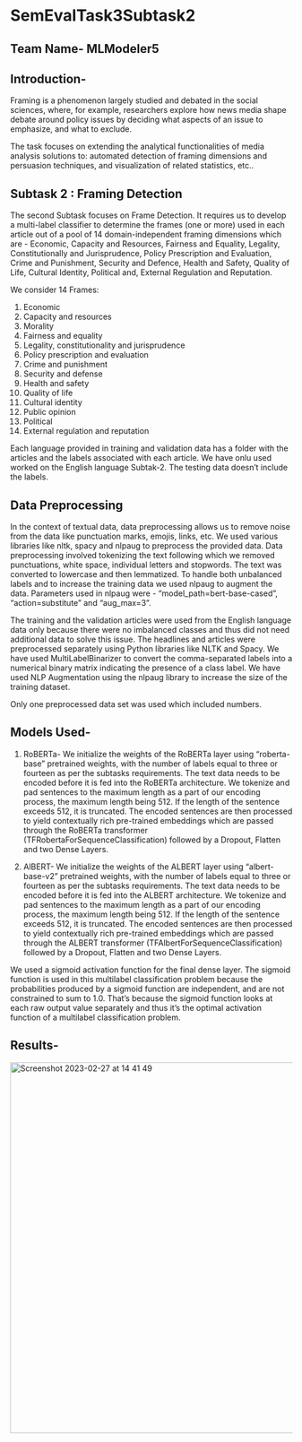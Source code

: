 # SemEvalTask3Subtask2

## Team Name- MLModeler5

## Introduction-
Framing is a phenomenon largely studied and debated in the social sciences, where, for example, researchers explore how news media shape debate around policy issues by deciding what aspects of an issue to emphasize, and what to exclude. 

The task focuses on extending the analytical functionalities of media analysis solutions to: automated detection of framing dimensions and persuasion techniques, and visualization of related statistics, etc..

## Subtask 2 : Framing Detection
The second Subtask focuses on Frame Detection. It requires us to develop a multi-label classifier to determine the frames (one or more) used in each article out of a pool of 14 domain-independent framing dimensions which are - Economic, Capacity and Resources, Fairness and Equality, Legality, Constitutionally and Jurisprudence, Policy Prescription and Evaluation, Crime and Punishment, Security and Defence, Health and Safety, Quality of Life, Cultural Identity, Political and, External Regulation and Reputation.

We consider 14 Frames: 
1. Economic
2. Capacity and resources
3. Morality
4. Fairness and equality
5. Legality, constitutionality and jurisprudence
6. Policy prescription and evaluation 
7. Crime and punishment 
8. Security and defense 
9. Health and safety 
10. Quality of life
11. Cultural identity 
12. Public opinion 
13. Political
14. External regulation and reputation

Each language provided in training and validation data has a folder with the articles and the labels associated with each article. We have onlu used worked on the English language Subtak-2.  The testing data doesn’t include the labels.

## Data Preprocessing
In the context of textual data, data preprocessing allows us to remove noise from the data like punctuation marks, emojis, links, etc. We used various libraries like nltk, spacy and nlpaug to preprocess the provided data. Data preprocessing involved tokenizing the text following which we removed punctuations, white space, individual letters and stopwords. The text was converted to lowercase and then lemmatized. To handle both unbalanced labels and to increase the training data we used nlpaug to augment the data. Parameters used in nlpaug were - “model_path=bert-base-cased”, “action=substitute” and “aug_max=3”. 

The training and the validation articles were used from the English language data only because there were no imbalanced classes and thus did not need additional data to solve this issue. The headlines and articles were preprocessed separately using Python libraries like NLTK and Spacy. We have used MultiLabelBinarizer to convert the comma-separated labels into a numerical binary matrix indicating the presence of a class label. We have used NLP Augmentation using the nlpaug library to increase the size of the training dataset. 

Only one preprocessed data set was used which included numbers.

## Models Used-
1. RoBERTa- We initialize the weights of the RoBERTa layer using “roberta-base” pretrained weights, with the number of labels equal to three or fourteen as per the subtasks requirements. The text data needs to be encoded before it is fed into the RoBERTa architecture. We tokenize and pad sentences to the maximum length as a part of our encoding process, the maximum length being 512. If the length of the sentence exceeds 512, it is truncated. The encoded sentences are then processed to yield contextually rich pre-trained embeddings which are passed through the RoBERTa transformer (TFRobertaForSequenceClassification) followed by a Dropout, Flatten and two Dense Layers. 

2. AlBERT- We initialize the weights of the ALBERT layer using “albert-base-v2” pretrained weights, with the number of labels equal to three or fourteen as per the subtasks requirements. The text data needs to be encoded before it is fed into the ALBERT architecture. We tokenize and pad sentences to the maximum length as a part of our encoding process, the maximum length being 512. If the length of the sentence exceeds 512, it is truncated. The encoded sentences are then processed to yield contextually rich pre-trained embeddings which are passed through the ALBERT transformer (TFAlbertForSequenceClassification) followed by a Dropout, Flatten and two Dense Layers. 

We used a sigmoid activation function for the final dense layer. The sigmoid function is used in this multilabel classification problem because the probabilities produced by a sigmoid function are independent, and are not constrained to sum to 1.0. That’s because the sigmoid function looks at each raw output value separately and thus it’s the optimal activation function of a multilabel classification problem. 

## Results-

<img width="662" alt="Screenshot 2023-02-27 at 14 41 49" src="https://user-images.githubusercontent.com/67748049/221521784-cec183e0-6743-41b6-b9e6-4d0fcaeda517.png">



